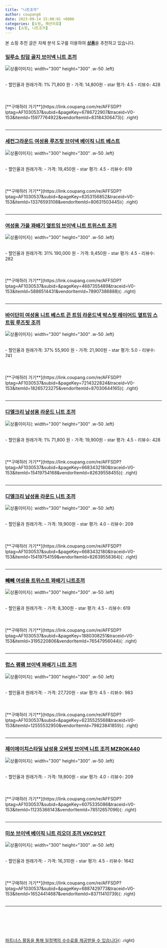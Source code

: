 ```yaml
---
title: "니트조끼"
author: coupang6
date: 2023-09-14 15:00:01 +0800
categories: [쇼핑, 패션의류]
tags: [쇼핑, 니트조끼]
---
```


본 쇼핑 추천 글은 자체 분석 도구를 이용하여 [**상품**](https://link.coupang.com/a/bao1ui)을 추천하고 있습니다.

### [일루소 킹덤 골지 브이넥 니트 조끼](https://link.coupang.com/re/AFFSDP?lptag=AF1030537&subid=&pageKey=6786722907&traceid=V0-153&itemId=15977764922&vendorItemId=83184306473)

![상품이미지](https://thumbnail10.coupangcdn.com/thumbnails/remote/230x230ex/image/vendor_inventory/8c2e/e1f726ac05ad5d7c16097508f7d0b596bc6df6071db0fde892834d6e2027.jpg){: width="300" height="300" .w-50 .left}


<br>
- 할인율과 원래가격: 1%  71,800   원
- 가격: 14,800원
- star 평가: 4.5
- 리뷰수: 428
<br>
<br>
<br>
<br>
[**구매하러 가기**](https://link.coupang.com/re/AFFSDP?lptag=AF1030537&subid=&pageKey=6786722907&traceid=V0-153&itemId=15977764922&vendorItemId=83184306473){: .right}
<br>
<br>

---

### [세컨그라운드 여성용 루즈핏 브이넥 베이직 니트 베스트](https://link.coupang.com/re/AFFSDP?lptag=AF1030537&subid=&pageKey=6353156852&traceid=V0-153&itemId=13376593108&vendorItemId=80631503445)

![상품이미지](https://thumbnail10.coupangcdn.com/thumbnails/remote/230x230ex/image/retail/images/2022/02/18/17/9/6d524e79-bdc6-49f7-a20a-2823658b2fe4.jpg){: width="300" height="300" .w-50 .left}


<br>
- 할인율과 원래가격: 
- 가격: 19,450원
- star 평가: 4.5
- 리뷰수: 619
<br>
<br>
<br>
<br>
[**구매하러 가기**](https://link.coupang.com/re/AFFSDP?lptag=AF1030537&subid=&pageKey=6353156852&traceid=V0-153&itemId=13376593108&vendorItemId=80631503445){: .right}
<br>
<br>

---

### [여성용 가을 꽈배기 옆트임 브이넥 니트 트위스트 조끼](https://link.coupang.com/re/AFFSDP?lptag=AF1030537&subid=&pageKey=4687355489&traceid=V0-153&itemId=5886514431&vendorItemId=78907386888)

![상품이미지](https://thumbnail7.coupangcdn.com/thumbnails/remote/230x230ex/image/rs_quotation_api/9thq2iwv/abffc7ff335346b7aff79f2472ca2739.jpg){: width="300" height="300" .w-50 .left}


<br>
- 할인율과 원래가격: 31%  190,000   원
- 가격: 9,450원
- star 평가: 4.5
- 리뷰수: 282
<br>
<br>
<br>
<br>
[**구매하러 가기**](https://link.coupang.com/re/AFFSDP?lptag=AF1030537&subid=&pageKey=4687355489&traceid=V0-153&itemId=5886514431&vendorItemId=78907386888){: .right}
<br>
<br>

---

### [바이단미 여성용 니트 베스트 끈 트임 라운드넥 박스핏 레이어드 옆트임 스트링 루즈핏 조끼](https://link.coupang.com/re/AFFSDP?lptag=AF1030537&subid=&pageKey=7214322824&traceid=V0-153&itemId=18265723275&vendorItemId=87030644165)

![상품이미지](https://thumbnail6.coupangcdn.com/thumbnails/remote/230x230ex/image/vendor_inventory/fd04/347054ed1ffc264d3d805c723ad010c1f9b96377c0c2238b78649eaa117f.jpg){: width="300" height="300" .w-50 .left}


<br>
- 할인율과 원래가격: 37%  55,900   원
- 가격: 21,900원
- star 평가: 5.0
- 리뷰수: 741
<br>
<br>
<br>
<br>
[**구매하러 가기**](https://link.coupang.com/re/AFFSDP?lptag=AF1030537&subid=&pageKey=7214322824&traceid=V0-153&itemId=18265723275&vendorItemId=87030644165){: .right}
<br>
<br>

---

### [디엘크리 남성용 라운드 니트 조끼](https://link.coupang.com/re/AFFSDP?lptag=AF1030537&subid=&pageKey=6683432180&traceid=V0-153&itemId=15419754168&vendorItemId=82639558455)

![상품이미지](https://thumbnail10.coupangcdn.com/thumbnails/remote/230x230ex/image/rs_quotation_api/mixjgo65/d348401d74554a729420a0ad6ee8f045.jpg){: width="300" height="300" .w-50 .left}


<br>
- 할인율과 원래가격: 1%  71,800   원
- 가격: 19,900원
- star 평가: 4.5
- 리뷰수: 428
<br>
<br>
<br>
<br>
[**구매하러 가기**](https://link.coupang.com/re/AFFSDP?lptag=AF1030537&subid=&pageKey=6683432180&traceid=V0-153&itemId=15419754168&vendorItemId=82639558455){: .right}
<br>
<br>

---

### [디엘크리 남성용 라운드 니트 조끼](https://link.coupang.com/re/AFFSDP?lptag=AF1030537&subid=&pageKey=6683432180&traceid=V0-153&itemId=15419754159&vendorItemId=82639558364)

![상품이미지](https://thumbnail10.coupangcdn.com/thumbnails/remote/230x230ex/image/rs_quotation_api/ap7ycdos/c563a700e2894da3b475e8598d89ae41.jpg){: width="300" height="300" .w-50 .left}


<br>
- 할인율과 원래가격: 
- 가격: 19,900원
- star 평가: 4.0
- 리뷰수: 209
<br>
<br>
<br>
<br>
[**구매하러 가기**](https://link.coupang.com/re/AFFSDP?lptag=AF1030537&subid=&pageKey=6683432180&traceid=V0-153&itemId=15419754159&vendorItemId=82639558364){: .right}
<br>
<br>

---

### [빼빼 여성용 트위스트 꽈배기 니트조끼](https://link.coupang.com/re/AFFSDP?lptag=AF1030537&subid=&pageKey=1880308251&traceid=V0-153&itemId=3195220806&vendorItemId=76547956044)

![상품이미지](https://thumbnail7.coupangcdn.com/thumbnails/remote/230x230ex/image/retail/images/12374507787218-b763cefc-4144-4dbf-8af7-2735499df770.jpg){: width="300" height="300" .w-50 .left}


<br>
- 할인율과 원래가격: 
- 가격: 8,300원
- star 평가: 4.5
- 리뷰수: 619
<br>
<br>
<br>
<br>
[**구매하러 가기**](https://link.coupang.com/re/AFFSDP?lptag=AF1030537&subid=&pageKey=1880308251&traceid=V0-153&itemId=3195220806&vendorItemId=76547956044){: .right}
<br>
<br>

---

### [럽스 램램 브이넥 꽈배기 니트 조끼](https://link.coupang.com/re/AFFSDP?lptag=AF1030537&subid=&pageKey=6235525568&traceid=V0-153&itemId=12555532950&vendorItemId=79823841859)

![상품이미지](https://thumbnail7.coupangcdn.com/thumbnails/remote/230x230ex/image/rs_quotation_api/aor4jcy5/2093a5de035947ceac4ee640e67e76e1.jpg){: width="300" height="300" .w-50 .left}


<br>
- 할인율과 원래가격: 
- 가격: 27,720원
- star 평가: 4.5
- 리뷰수: 983
<br>
<br>
<br>
<br>
[**구매하러 가기**](https://link.coupang.com/re/AFFSDP?lptag=AF1030537&subid=&pageKey=6235525568&traceid=V0-153&itemId=12555532950&vendorItemId=79823841859){: .right}
<br>
<br>

---

### [제이에이치스타일 남성용 오버핏 브이넥 니트 조끼 MZROK440](https://link.coupang.com/re/AFFSDP?lptag=AF1030537&subid=&pageKey=6075335086&traceid=V0-153&itemId=11235366143&vendorItemId=78512657096)

![상품이미지](https://thumbnail9.coupangcdn.com/thumbnails/remote/230x230ex/image/retail/images/6688367220350439-92ffa23b-24f2-4880-b896-35db638d8f7f.jpg){: width="300" height="300" .w-50 .left}


<br>
- 할인율과 원래가격: 
- 가격: 19,800원
- star 평가: 4.0
- 리뷰수: 209
<br>
<br>
<br>
<br>
[**구매하러 가기**](https://link.coupang.com/re/AFFSDP?lptag=AF1030537&subid=&pageKey=6075335086&traceid=V0-153&itemId=11235366143&vendorItemId=78512657096){: .right}
<br>
<br>

---

### [미쏘 브이넥 베이직 니트 리오더 조끼 VKC912T](https://link.coupang.com/re/AFFSDP?lptag=AF1030537&subid=&pageKey=6887429773&traceid=V0-153&itemId=16524414687&vendorItemId=83711410739)

![상품이미지](https://thumbnail6.coupangcdn.com/thumbnails/remote/230x230ex/image/rs_quotation_api/cq6l1qmi/4be81bc59bd142a4afeddeffdd563fbf.jpg){: width="300" height="300" .w-50 .left}


<br>
- 할인율과 원래가격: 
- 가격: 16,310원
- star 평가: 4.5
- 리뷰수: 1642
<br>
<br>
<br>
<br>
[**구매하러 가기**](https://link.coupang.com/re/AFFSDP?lptag=AF1030537&subid=&pageKey=6887429773&traceid=V0-153&itemId=16524414687&vendorItemId=83711410739){: .right}
<br>
<br>

---
<br><br><br><br><br> [파트너스 활동을 통해 일정액의 수수료를 제공받을 수 있습니다](https://link.coupang.com/a/bao1ui){: .right}